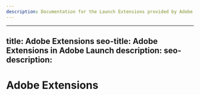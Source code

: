 ```yaml
---
description: Documentation for the Launch Extensions provided by Adobe solutions.
---
```


---
title: Adobe Extensions
seo-title: Adobe Extensions in Adobe Launch
description: 
seo- description: 
---

# Adobe Extensions



